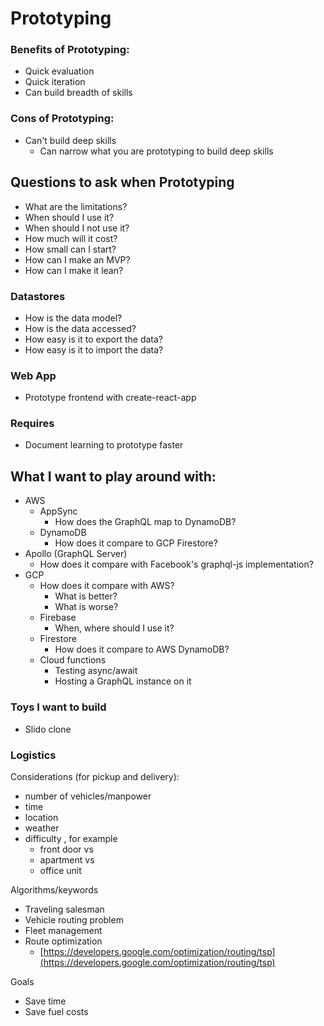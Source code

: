 # Prototyping

### Benefits of Prototyping:

* Quick evaluation
* Quick iteration
* Can build breadth of skills

### Cons of Prototyping:

* Can't build deep skills
  * Can narrow what you are prototyping to build deep skills

## Questions to ask when Prototyping

* What are the limitations?
* When should I use it?
* When should I not use it?
* How much will it cost?
* How small can I start?
* How can I make an MVP?
* How can I make it lean?

### Datastores

* How is the data model?
* How is the data accessed?
* How easy is it to export the data?
* How easy is it to import the data?

### Web App

* Prototype frontend with create-react-app

### Requires

* Document learning to prototype faster

## What I want to play around with:

* AWS
  * AppSync
    * How does the GraphQL map to DynamoDB?
  * DynamoDB
    * How does it compare to GCP Firestore?
* Apollo \(GraphQL Server\)
  * How does it compare with Facebook's graphql-js implementation?
* GCP
  * How does it compare with AWS?
    * What is better?
    * What is worse?
  * Firebase
    * When, where should I use it?
  * Firestore
    * How does it compare to AWS DynamoDB?
  * Cloud functions
    * Testing async/await
    * Hosting a GraphQL instance on it

### Toys I want to build

* Slido clone

### Logistics

Considerations \(for pickup and delivery\):

* number of vehicles/manpower
* time
* location
* weather
* difficulty , for example
  * front door vs
  * apartment vs
  * office unit

Algorithms/keywords

* Traveling salesman
* Vehicle routing problem
* Fleet management
* Route optimization
  * [https://developers.google.com/optimization/routing/tsp](https://developers.google.com/optimization/routing/tsp)

Goals

* Save time
* Save fuel costs

